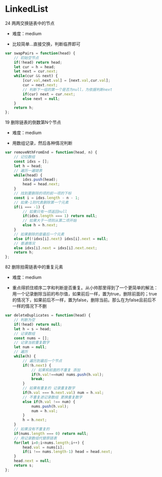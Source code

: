 # LinkedList

24 两两交换链表中的节点

- 难度：medium

- 比较简单...直接交换，判断临界即可

``` js
var swapPairs = function(head) {
    // 初始空节点
    if(!head) return head;
    let cur = h = head;
    let next = cur.next;
    while(cur && next) {
        [cur.val,next.val] = [next.val,cur.val];
        cur = next.next;
        // 判断下一组的第一个是否为null，为依据判断next
        if(cur) next = cur.next;
        else next = null;
    }
    return h;
};
```

19 删除链表的倒数第N个节点

- 难度：medium

- 用数组记录，然后各种情况判断

``` js
var removeNthFromEnd = function(head, n) {
    // 记位数组
    const idxs = [];
    let h = head;
    // 遍历一遍链表
    while(head) {
        idxs.push(head);
        head = head.next;
    }
    // 找到要删除的项的前一项的下标
    const i = idxs.length - n - 1;
    // 如果-1则代表删除第一个元素
    if(i === -1) {
        // 如果只有一项返回null
        if(idxs.length === 1) return null;
        // 如果大于一项则从第二项开始
        else h = h.next;
    }
    // 如果删除的是最后一个元素
    else if(!idxs[i].next) idxs[i].next = null;
    // 普通情况
    else idxs[i].next = idxs[i].next.next;
    return h;
};
```

82 删除拍需链表中的重复元素

- 难度：medium

- 重点得抓住顺序二字和判断是否重复。从小帅那里得到了一个更简单的解法：用一个记录删除当前的布尔值，如果前后一样，置为true，删除前面的；true的情况下，如果前后不一样，置为false，删除当前。那么在为false且前后不一样的情况下不删

``` js
var deleteDuplicates = function(head) {
    // 判断为空
    if(!head) return null;
    let h = s = head;
    // 记录数组
    const nums = [];
    // 记录当前重复数字
    let num = null;
    // 遍历
    while(h) {
        // 遍历到最后一个节点
        if(!h.next) {
            // 如果和前面的不重复 添加
            if(h.val!==num) nums.push(h.val);
            break;
        }
        // 如果有重复的 记录重复数字
        if(h.val === h.next.val) num = h.val;
        // 不重复进记录数组 更换重复数字
        else if(h.val !== num) {
            nums.push(h.val);
            num = h.val;
        }
        h = h.next;
    }
    // 如果没有不重复的
    if(nums.length === 0) return null;
    // 用记录数组代替原链表
    for(let i=0;i<nums.length;i++) {
        head.val = nums[i];
        if(i !== nums.length-1) head = head.next;
    }
    head.next = null;
    return s;
};
```